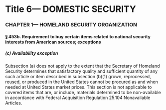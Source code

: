 
# Title 6— DOMESTIC SECURITY
### CHAPTER 1— HOMELAND SECURITY ORGANIZATION
#### § 453b. Requirement to buy certain items related to national security interests from American sources; exceptions
##### (c) Availability exception

Subsection (a) does not apply to the extent that the Secretary of Homeland Security determines that satisfactory quality and sufficient quantity of any such article or item described in subsection (b)(1) grown, reprocessed, reused, or produced in the United States cannot be procured as and when needed at United States market prices. This section is not applicable to covered items that are, or include, materials determined to be non-available in accordance with Federal Acquisition Regulation 25.104 Nonavailable Articles.
